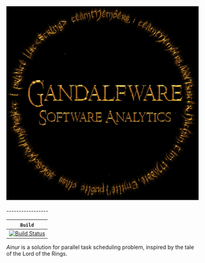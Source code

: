 <div align="center">
  <img src="https://github.com/TimFinucane/Ainur/blob/master/docs/images/logo.jpg"><br><br>
</div>
-----------------

| **`Build`** |
|-----------------|
| [![Build Status](https://tim-finucane.com/jenkins/job/scheduler/lastBuild/badge/icon)](https://tim-finucane.com/jenkins/job/scheduler/lastBuild/) |

*Ainur* is a solution for parallel task scheduling problem, inspired by the tale of the Lord of the Rings.